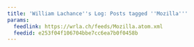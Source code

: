 ```yaml
---
title: 'William Lachance''s Log: Posts tagged ''Mozilla'''
params:
  feedlink: https://wrla.ch/feeds/Mozilla.atom.xml
  feedid: e253f04f106704bbe7cc6ea7b0f0458b
---
```

